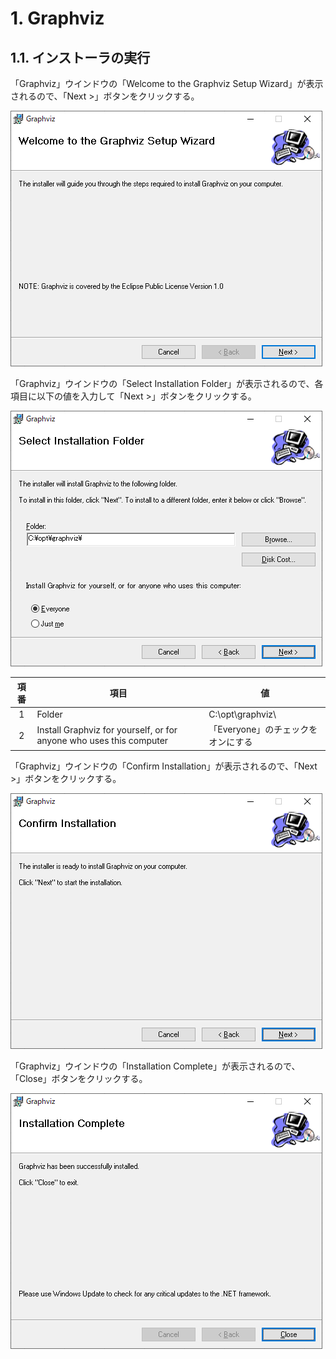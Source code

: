 # 1. Graphviz

## 1.1. インストーラの実行

「Graphviz」ウインドウの「Welcome to the Graphviz Setup Wizard」が表示されるので、「Next >」ボタンをクリックする。

![install-graphviz_20191222_080556](img/install-graphviz_20191222_080556.png)

「Graphviz」ウインドウの「Select Installation Folder」が表示されるので、各項目に以下の値を入力して「Next >」ボタンをクリックする。

![install-graphviz_20191222_080742](img/install-graphviz_20191222_080742.png)

| 項番 | 項目                                                                | 値                                 |
| :--: | ------------------------------------------------------------------- | ---------------------------------- |
|  1   | Folder                                                              | C:\opt\graphviz\                   |
|  2   | Install Graphviz for yourself, or for anyone who uses this computer | 「Everyone」のチェックをオンにする |

「Graphviz」ウインドウの「Confirm Installation」が表示されるので、「Next >」ボタンをクリックする。

![install-graphviz_20191222_081155](img/install-graphviz_20191222_081155.png)

「Graphviz」ウインドウの「Installation Complete」が表示されるので、「Close」ボタンをクリックする。

![install-graphviz_20191222_081259](img/install-graphviz_20191222_081259.png)
